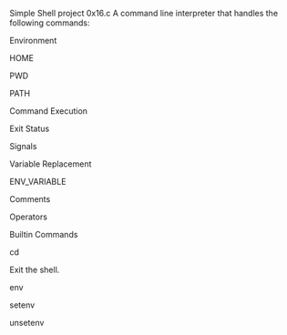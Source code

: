 Simple Shell project 0x16.c 
A command line interpreter that handles the following commands:

Environment

HOME

PWD

PATH

Command Execution

Exit Status

Signals

Variable Replacement

ENV_VARIABLE

Comments

Operators

Builtin Commands

cd

Exit the shell.

env

setenv

unsetenv
